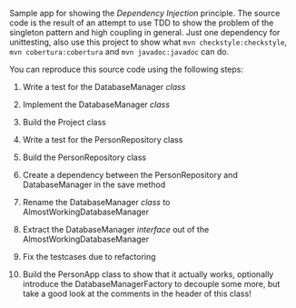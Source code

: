 Sample app for showing the _Dependency Injection_ principle. The source code is the result of an attempt to use TDD to show the problem of the singleton pattern and high coupling in general. Just one dependency for unittesting, also use this project to show what `mvn checkstyle:checkstyle`, `mvn cobertura:cobertura` and `mvn javadoc:javadoc` can do.

You can reproduce this source code using the following steps:

1) Write a test for the DatabaseManager _class_

2) Implement the DatabaseManager _class_

3) Build the Project class

4) Write a test for the PersonRepository class

5) Build the PersonRepository class

6) Create a dependency between the PersonRepository and DatabaseManager in the save method

7) Rename the DatabaseManager _class_ to AlmostWorkingDatabaseManager

8) Extract the DatabaseManager _interface_ out of the AlmostWorkingDatabaseManager

9) Fix the testcases due to refactoring

10) Build the PersonApp class to show that it actually works, optionally introduce the DatabaseManagerFactory to decouple some more, but take a good look at the comments in the header of this class!
